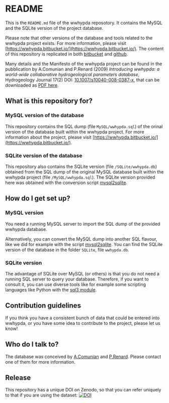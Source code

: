 # README #

This is the `README.md` file of the wwhypda reposotory. It contains the MySQL and the SQLite version of the project database.

Please note that other versions of the database and tools related to
the wwhypda project exists. For more information, please visit
[https://wwhypda.bitbucket.io/](https://wwhypda.bitbucket.io/).
The content of this repository is replicated in both [bitbucket](https://bitbucket.org/wwhypda/wwhypda) and [github](https://github.com/alecomunian/wwhypda).

Many details and the Manifesto of the wwhypda project can be found
in the pubblication by A.Comunian and P.Renard (2009) *Introducing
wwhypda: a world-wide collaborative hydrogeological parameters
database*, Hydrogeology Journal 17(2) DOI:
[10.1007/s10040-008-0387-x](http://dx.doi.org/10.1007/s10040-008-0387-x), that can be downloaded as [PDF here](http://rdcu.be/yGrx).

## What is this repository for? ##

### MySQL version of the database ###

This repository contains the SQL dump (file `MySQL/wwhypda.sql`) of the orinal version of the
database built within the wwhypda project. For more information about
the project, please visit
[https://wwhypda.bitbucket.io/](https://wwhypda.bitbucket.io/).

### SQLite version of the database ###

This repository also contains the SQLite version (file `/SQLite/wwhypda.db`)
obtained from the SQL dump of the original MySQL database built within
the wwhypda project (file `/MySQL/wwhypda.sql`).
The SQLite version provided here was obtained with the conversion
script [mysql2sqlite](https://github.com/dumblob/mysql2sqlite).


## How do I get set up? ##

### MySQL version ###
You need a running MySQL server to import the SQL dump of the provided
wwhypda database.

Alternatively, you can convert the MySQL dump into another SQL
flavour, like we did for example with the script
[mysql2sqlite](https://github.com/dumblob/mysql2sqlite). You can find
the SQLite version of the database in the folder `SQLite`, file
`wwhypda.db`.

### SQLite version ###
The advantage of SQLite over MySQL (or others) is that you do not need a running SQL server to query your database.
Therefore, if you want to consult it, you can use diverse tools like for example
 some scripting languages like Python with the [sql3 module](https://docs.python.org/3/library/sqlite3.html).


## Contribution guidelines ##

If you think you have a consistent bunch of data that could be entered
into wwhypda, or you have some idea to contribute to the project,
please let us know!

## Who do I talk to? ##

The database was conceived by
[A.Comunian](https//sites.unimi.it/alecomunian) and
[P.Renard](https://www.unine.ch/philippe.renard/home/the-team/philippe-renard.html). Please
contact one of them for more information.

## Release ##
This repository has a unique DOI on Zenodo, so that you can refer uniquely to that if you are using the dataset:
[![DOI](https://zenodo.org/badge/639908748.svg)](https://zenodo.org/badge/latestdoi/639908748)
